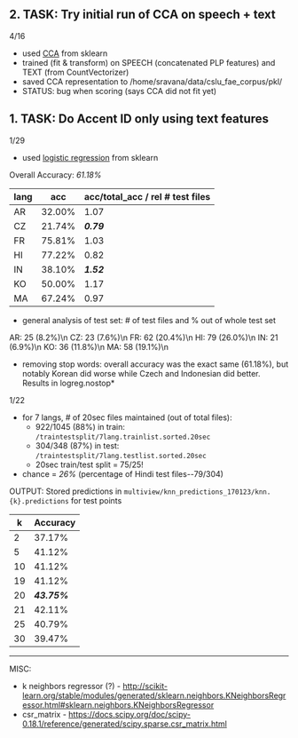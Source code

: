 ## 2. TASK: Try initial run of CCA on speech + text
4/16
- used [CCA](http://scikit-learn.org/stable/modules/generated/sklearn.cross_decomposition.CCA.html) from sklearn
- trained (fit & transform) on SPEECH (concatenated PLP features) and TEXT (from CountVectorizer)
- saved CCA representation to /home/sravana/data/cslu_fae_corpus/pkl/
- STATUS: bug when scoring (says CCA did not fit yet)

## 1. TASK: Do Accent ID only using text features
1/29
- used [logistic regression](http://scikit-learn.org/stable/modules/generated/sklearn.linear_model.LogisticRegression.html) from sklearn 

Overall Accuracy: *_61.18%_*

| lang | acc | acc/total\_acc / rel # test files
----|-----|------------|
|AR | 32.00% | 1.07 |
|CZ | 21.74% | _**0.79**_ |
|FR | 75.81% | 1.03 |
|HI | 77.22% | 0.82 |
|IN | 38.10% | _**1.52**_ |
|KO | 50.00% | 1.17 |
|MA | 67.24% | 0.97 |

- general analysis of test set: # of test files and % out of whole test set

AR: 25 (8.2%)\n
CZ: 23 (7.6%)\n
FR: 62 (20.4%)\n
HI: 79 (26.0%)\n
IN: 21 (6.9%)\n
KO: 36 (11.8%)\n
MA: 58 (19.1%)\n

- removing stop words: overall accuracy was the exact same (61.18%), but notably Korean did worse while Czech and Indonesian did better. Results in logreg.nostop*


1/22
- for 7 langs, # of 20sec files maintained (out of total files): 
	- 922/1045 (88%) in train: `/traintestsplit/7lang.trainlist.sorted.20sec`
	- 304/348 (87%) in test: `/traintestsplit/7lang.testlist.sorted.20sec`
	- 20sec train/test split = 75/25!
- chance = *26%* (percentage of Hindi test files--79/304)

OUTPUT:
Stored predictions in `multiview/knn_predictions_170123/knn.{k}.predictions` for test points

| k | Accuracy |
----|----------|
| 2 | 37.17% |
| 5 | 41.12% |
| 10 | 41.12% |
| 19 | 41.12% |
| 20 | ***43.75%*** |
| 21 | 42.11% |
| 25 | 40.79% |
| 30 | 39.47% |

-----------------------
MISC:
- k neighbors regressor (?) - http://scikit-learn.org/stable/modules/generated/sklearn.neighbors.KNeighborsRegressor.html#sklearn.neighbors.KNeighborsRegressor
- csr\_matrix - https://docs.scipy.org/doc/scipy-0.18.1/reference/generated/scipy.sparse.csr_matrix.html